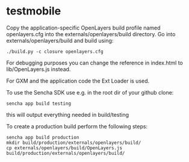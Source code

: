 testmobile
=========

Copy the application-specific OpenLayers build profile named openlayers.cfg into the externals/openlayers/build directory.
Go into externals/openlayers/build and build using:

    ./build.py -c closure openlayers.cfg

For debugging purposes you can change the reference in index.html to lib/OpenLayers.js instead.

For GXM and the application code the Ext Loader is used.

To use the Sencha SDK use e.g. in the root dir of your github clone:

    sencha app build testing

this will output everything needed in build/testing

To create a production build perform the following steps:

    sencha app build production
    mkdir build/production/externals/openlayers/build/
    cp externals/openlayers/build/OpenLayers.js build/production/externals/openlayers/build/
